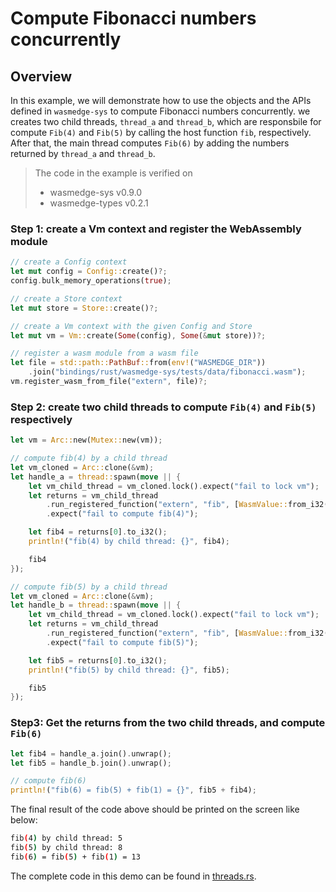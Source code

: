 # Compute Fibonacci numbers concurrently

## Overview

In this example, we will demonstrate how to use the objects and the APIs defined in `wasmedge-sys` to compute Fibonacci numbers concurrently. we creates two child threads, `thread_a` and `thread_b`, which are responsbile for compute `Fib(4)` and `Fib(5)` by calling the host function `fib`, respectively. After that, the main thread computes `Fib(6)` by adding the numbers returned by `thread_a` and `thread_b`.

> The code in the example is verified on
>
> * wasmedge-sys v0.9.0
> * wasmedge-types v0.2.1

### Step 1: create a Vm context and register the WebAssembly module

  ```rust
  // create a Config context
  let mut config = Config::create()?;
  config.bulk_memory_operations(true);

  // create a Store context
  let mut store = Store::create()?;

  // create a Vm context with the given Config and Store
  let mut vm = Vm::create(Some(config), Some(&mut store))?;

  // register a wasm module from a wasm file
  let file = std::path::PathBuf::from(env!("WASMEDGE_DIR"))
      .join("bindings/rust/wasmedge-sys/tests/data/fibonacci.wasm");
  vm.register_wasm_from_file("extern", file)?;

  ```

### Step 2: create two child threads to compute `Fib(4)` and `Fib(5)` respectively

  ```rust
  let vm = Arc::new(Mutex::new(vm));

  // compute fib(4) by a child thread
  let vm_cloned = Arc::clone(&vm);
  let handle_a = thread::spawn(move || {
      let vm_child_thread = vm_cloned.lock().expect("fail to lock vm");
      let returns = vm_child_thread
          .run_registered_function("extern", "fib", [WasmValue::from_i32(4)])
          .expect("fail to compute fib(4)");

      let fib4 = returns[0].to_i32();
      println!("fib(4) by child thread: {}", fib4);

      fib4
  });

  // compute fib(5) by a child thread
  let vm_cloned = Arc::clone(&vm);
  let handle_b = thread::spawn(move || {
      let vm_child_thread = vm_cloned.lock().expect("fail to lock vm");
      let returns = vm_child_thread
          .run_registered_function("extern", "fib", [WasmValue::from_i32(5)])
          .expect("fail to compute fib(5)");

      let fib5 = returns[0].to_i32();
      println!("fib(5) by child thread: {}", fib5);

      fib5
  });

  ```

### Step3: Get the returns from the two child threads, and compute `Fib(6)`

  ```Rust
  let fib4 = handle_a.join().unwrap();
  let fib5 = handle_b.join().unwrap();

  // compute fib(6)
  println!("fib(6) = fib(5) + fib(1) = {}", fib5 + fib4);
  ```

The final result of the code above should be printed on the screen like below:

```bash
fib(4) by child thread: 5
fib(5) by child thread: 8
fib(6) = fib(5) + fib(1) = 13
```

The complete code in this demo can be found in [threads.rs](https://github.com/WasmEdge/WasmEdge/blob/master/bindings/rust/wasmedge-sys/examples/threads.rs).
